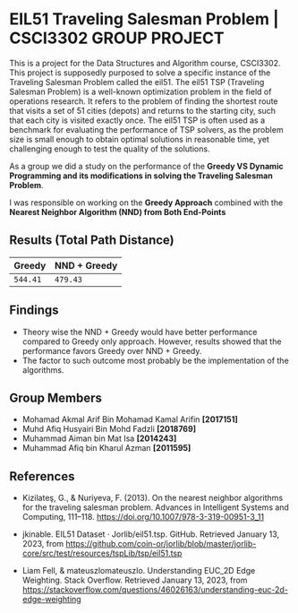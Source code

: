 #  EIL51 Traveling Salesman Problem | CSCI3302 GROUP PROJECT

This is a project for the Data Structures and Algorithm course, CSCI3302. This project is supposedly purposed to solve a specific instance of the Traveling Salesman Problem called the eil51. The eil51 TSP (Traveling Salesman Problem) is a well-known optimization problem in the field of operations research. It refers to the problem of finding the shortest route that visits a set of 51 cities (depots) and returns to the starting city, such that each city is visited exactly once. The eil51 TSP is often used as a benchmark for evaluating the performance of TSP solvers, as the problem size is small enough to obtain optimal solutions in reasonable time, yet challenging enough to test the quality of the solutions.

As a group we did a study on the performance of the **Greedy VS Dynamic Programming and its modifications in solving the Traveling Salesman Problem**.

I was responsible on working on the **Greedy Approach** combined with the **Nearest Neighbor Algorithm (NND) from Both
End-Points**

## Results (Total Path Distance)
| Greedy    | NND + Greedy     |
| :-------- | :-------         |
| `544.41`  | `479.43`         |

## Findings
- Theory wise the NND + Greedy would have better performance compared to Greedy only approach. However, results showed that the performance favors Greedy over NND + Greedy.
- The factor to such outcome most probably be the implementation of the algorithms.


## Group Members

- Mohamad Akmal Arif Bin Mohamad Kamal Arifin **[2017151]**
- Muhd Afiq Husyairi Bin Mohd Fadzli **[2018769]** 
- Muhammad Aiman bin Mat Isa **[2014243]**
- Muhammad Afiq bin Kharul Azman **[2011595]**

## References

- Kizilateş, G., &amp; Nuriyeva, F. (2013). On the nearest neighbor algorithms for the traveling salesman problem. Advances in Intelligent Systems and Computing, 111–118. https://doi.org/10.1007/978-3-319-00951-3_11 

- jkinable. EIL51 Dataset · Jorlib/eil51.tsp. GitHub. Retrieved January 13, 2023, from https://github.com/coin-or/jorlib/blob/master/jorlib-core/src/test/resources/tspLib/tsp/eil51.tsp

- Liam Fell, &amp; mateuszlomateuszlo. Understanding EUC_2D Edge Weighting. Stack Overflow. Retrieved January 13, 2023, from https://stackoverflow.com/questions/46026163/understanding-euc-2d-edge-weighting 